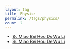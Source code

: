 ```yaml
---
layout: tag
title: Physics
permalink: /tags/physics/
count: 2
---
```


- [Su Miao Bei Hou De Wu Li ](https://www.longluo.me/blog/2023/12/30/the-physics-behind-drawings/)
- [Su Miao Bei Hou De Wu Li ](https://www.longluo.me/blog/2023/12/30/the-physics-behind-drawings/)
